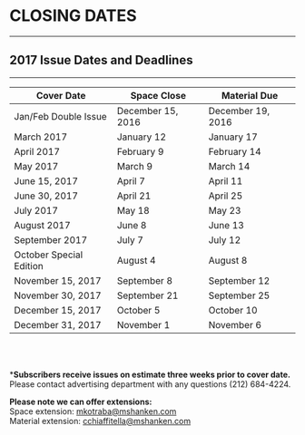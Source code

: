 # CLOSING DATES
----
                
## 2017 Issue Dates and Deadlines
----


| Cover Date | Space Close | Material Due |
| ---------- | ----------- | ------------ |
|Jan/Feb Double Issue|December 15, 2016|December 19, 2016|
|March 2017|January 12|January 17|
|April 2017|February 9|February 14|
|May 2017|March 9|March 14|
|June 15, 2017|April 7|April 11|
|June 30, 2017|April 21|April 25|
|July 2017|May 18|May 23|
|August 2017|June 8|June 13|
|September 2017|July 7|July 12|
|October Special Edition|August 4|August 8|
|November 15, 2017|September 8|September 12|
|November 30, 2017|September 21|September 25|
|December 15, 2017|October 5|October 10|
|December 31, 2017|November 1|November 6|

<br /><br />

***Subscribers receive issues on estimate three weeks prior to cover date.**<br />
Please contact advertising department with any questions (212) 684-4224.

**Please note we can offer extensions:**<br />
Space extension: [mkotraba@mshanken.com](mailto:mkotraba@mshanken.com)<br />
Material extension: [cchiaffitella@mshanken.com](mailto:cchiaffitella@mshanken.com)

